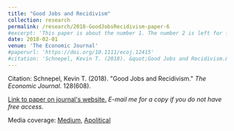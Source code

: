 ```yaml
---
title: "Good Jobs and Recidivism"
collection: research
permalink: /research/2018-GoodJobsRecidivism-paper-6
#excerpt: 'This paper is about the number 1. The number 2 is left for future work.'
date: 2018-02-01
venue: 'The Economic Journal'
#paperurl: 'https://doi.org/10.1111/ecoj.12415'
#citation: 'Schnepel, Kevin T. (2018). &quot;Good Jobs and Recidivism.&quot; <i>The Economic Journal</i>. 128(608).'
---
```


Citation: Schnepel, Kevin T. (2018). &quot;Good Jobs and Recidivism.&quot; <i>The Economic Journal</i>. 128(608).

[Link to paper on journal's website.](https://doi.org/10.1111/ecoj.12415) *E-mail me for a copy if you do not have free access.*

Media coverage: [Medium](https://medium.com/@yashraghuwansi/does-an-increase-in-the-minimum-wage-really-reduce-criminal-recidivism-f5e1399c13), [Apolitical](https://apolitical.co/en/solution_article/jobs-felons-types-work-may-keep-people-jail)
